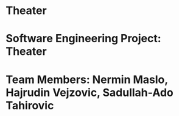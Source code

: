 # Theater
# Software Engineering Project: Theater
# Team Members: Nermin Maslo, Hajrudin Vejzovic, Sadullah-Ado Tahirovic
